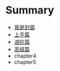 # Summary

* [我是封面](README.md)
* [上手篇](chapter1.md)
* [进阶篇](chapter2.md)
* [高级篇](chapter3.md)
* chapter4
* chapter5

